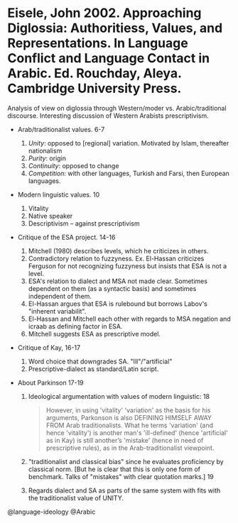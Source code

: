 # Eisele, John 2002. Approaching Diglossia: Authoritiess, Values, and Representations. In Language Conflict and Language Contact in Arabic. Ed. Rouchday, Aleya. Cambridge University Press.

Analysis of view on diglossia through Western/moder vs. Arabic/traditional discourse. Interesting discussion of Western Arabists prescriptivism.

- Arab/traditionalist values. 6-7
  1. *Unity*: opposed to [regional] variation. Motivated by Islam, thereafter nationalism
  2. *Purity*: origin
  3. *Continuity*: opposed to change
  4. *Competition*: with other languages, Turkish and Farsi, then European languages.

- Modern linguistic values. 10
  1. Vitality
  2. Native speaker
  3. Descriptivism – against prescriptivism

- Critique of the ESA project. 14-16
  1. Mitchell (1980) describes levels, which he criticizes in others.
  2. Contradictory relation to fuzzyness. Ex. El-Hassan criticizes Ferguson for not recognizing fuzzyness but insists that ESA is not a level. 
  3. ESA's relation to dialect and MSA not made clear. Sometimes dependent on them (as a syntactic basis) and sometimes independent of them.
  4. El-Hassan argues that ESA is rulebound but borrows Labov's "inherent variabilit".
  5. El-Hassan and Mitchell each other with regards to MSA negation and icraab as defining factor in ESA.
  6. Mitchell suggests ESA as prescriptive model. 

- Critique of Kay, 16-17
  1. Word choice that downgrades SA. "Ill"/"artificial"
  2. Prescriptive-dialect as standard/Latin script.

- About Parkinson 17-19
  1. Ideological argumentation with values of modern linguistic: 18

     > However, in using ’vitality'  'variation' as the basis for his arguments, Parkonson is also DEFINING HIMSELF AWAY FROM Arab traditionalists. What he terms 'variation' (and hence 'vitality') is another man's 'ill-defined' (hence 'artificial' as in Kay) is still another’s 'mistake' (hence in need of prescriptive rules), as in the Arab-traditionalist viewpoint.

  2. "traditionalist and classical bias" since he evaluates proficiency by classical norm. [But he is clear that this is only one form of benchmark. Talks of "mistakes" with clear quotation marks.] 19
  3. Regards dialect and SA as parts of the same system with fits with the traditionalist value of UNITY.

@language-ideology
@Arabic
